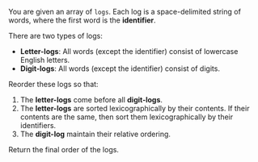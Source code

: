You are given an array of `logs`. Each log is a space-delimited string of words, where the first word is the **identifier**.

There are two types of logs:

- **Letter-logs**: All words (except the identifier) consist of lowercase English letters.
- **Digit-logs**: All words (except the identifier) consist of digits.

Reorder these logs so that:

1) The **letter-logs** come before all **digit-logs**.
2) The **letter-logs** are sorted lexicographically by their contents. If their contents are the same, then sort them lexicographically by their identifiers.
3) The **digit-log** maintain their relative ordering.


Return the final order of the logs.
